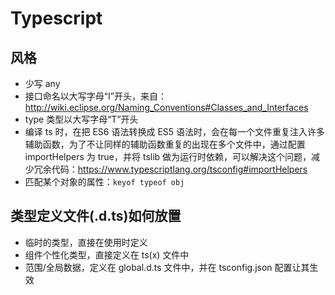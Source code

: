 # Typescript

## 风格

- 少写 any
- 接口命名以大写字母“I”开头，来自：http://wiki.eclipse.org/Naming_Conventions#Classes_and_Interfaces
- type 类型以大写字母“T”开头
- 编译 ts 时，在把 ES6 语法转换成 ES5 语法时，会在每一个文件重复注入许多辅助函数，为了不让同样的辅助函数重复的出现在多个文件中，通过配置 importHelpers 为 true，并将 tslib 做为运行时依赖，可以解决这个问题，减少冗余代码：https://www.typescriptlang.org/tsconfig#importHelpers
- 匹配某个对象的属性：`keyof typeof obj`

## 类型定义文件(.d.ts)如何放置

- 临时的类型，直接在使用时定义
- 组件个性化类型，直接定义在 ts(x) 文件中
- 范围/全局数据，定义在 global.d.ts 文件中，并在 tsconfig.json 配置让其生效
